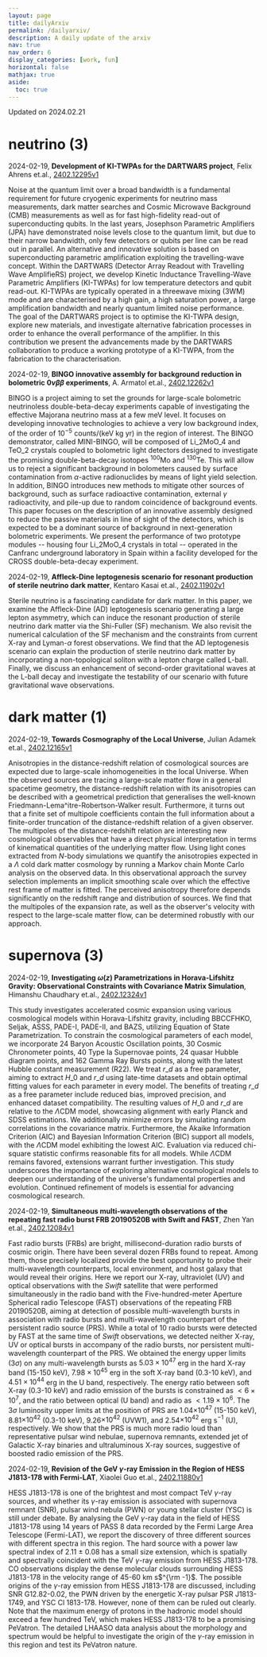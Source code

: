 ```yaml
---
layout: page
title: dailyArxiv
permalink: /dailyarxiv/
description: A daily update of the arxiv
nav: true
nav_order: 6
display_categories: [work, fun]
horizontal: false
mathjax: true
aside:
  toc: true
---
```


 Updated on 2024.02.21
# neutrino (3)

2024-02-19, **Development of KI-TWPAs for the DARTWARS project**, Felix Ahrens et.al., [2402.12295v1](http://arxiv.org/abs/2402.12295v1)

 Noise at the quantum limit over a broad bandwidth is a fundamental requirement for future cryogenic experiments for neutrino mass measurements, dark matter searches and Cosmic Microwave Background (CMB) measurements as well as for fast high-fidelity read-out of superconducting qubits. In the last years, Josephson Parametric Amplifiers (JPA) have demonstrated noise levels close to the quantum limit, but due to their narrow bandwidth, only few detectors or qubits per line can be read out in parallel. An alternative and innovative solution is based on superconducting parametric amplification exploiting the travelling-wave concept. Within the DARTWARS (Detector Array Readout with Travelling Wave AmplifieRS) project, we develop Kinetic Inductance Travelling-Wave Parametric Amplifiers (KI-TWPAs) for low temperature detectors and qubit read-out. KI-TWPAs are typically operated in a threewave mixing (3WM) mode and are characterised by a high gain, a high saturation power, a large amplification bandwidth and nearly quantum limited noise performance. The goal of the DARTWARS project is to optimise the KI-TWPA design, explore new materials, and investigate alternative fabrication processes in order to enhance the overall performance of the amplifier. In this contribution we present the advancements made by the DARTWARS collaboration to produce a working prototype of a KI-TWPA, from the fabrication to the characterisation.

2024-02-19, **BINGO innovative assembly for background reduction in bolometric $0νββ$ experiments**, A. Armatol et.al., [2402.12262v1](http://arxiv.org/abs/2402.12262v1)

 BINGO is a project aiming to set the grounds for large-scale bolometric neutrinoless double-beta-decay experiments capable of investigating the effective Majorana neutrino mass at a few meV level. It focuses on developing innovative technologies to achieve a very low background index, of the order of $10^{-5}$ counts/(keV kg yr) in the region of interest. The BINGO demonstrator, called MINI-BINGO, will be composed of Li$\_2$MoO$\_4$ and TeO$\_2$ crystals coupled to bolometric light detectors designed to investigate the promising double-beta-decay isotopes $^{100}$Mo and $^{130}$Te. This will allow us to reject a significant background in bolometers caused by surface contamination from $\alpha$-active radionuclides by means of light yield selection. In addition, BINGO introduces new methods to mitigate other sources of background, such as surface radioactive contamination, external $\gamma$ radioactivity, and pile-up due to random coincidence of background events. This paper focuses on the description of an innovative assembly designed to reduce the passive materials in line of sight of the detectors, which is expected to be a dominant source of background in next-generation bolometric experiments. We present the performance of two prototype modules -- housing four Li$\_2$MoO$\_4$ crystals in total -- operated in the Canfranc underground laboratory in Spain within a facility developed for the CROSS double-beta-decay experiment.

2024-02-19, **Affleck-Dine leptogenesis scenario for resonant production of sterile neutrino dark matter**, Kentaro Kasai et.al., [2402.11902v1](http://arxiv.org/abs/2402.11902v1)

 Sterile neutrino is a fascinating candidate for dark matter. In this paper, we examine the Affleck-Dine (AD) leptogenesis scenario generating a large lepton asymmetry, which can induce the resonant production of sterile neutrino dark matter via the Shi-Fuller (SF) mechanism. We also revisit the numerical calculation of the SF mechanism and the constraints from current X-ray and Lyman-$\alpha$ forest observations. We find that the AD leptogenesis scenario can explain the production of sterile neutrino dark matter by incorporating a non-topological soliton with a lepton charge called L-ball. Finally, we discuss an enhancement of second-order gravitational waves at the L-ball decay and investigate the testability of our scenario with future gravitational wave observations.

# dark matter (1)

2024-02-19, **Towards Cosmography of the Local Universe**, Julian Adamek et.al., [2402.12165v1](http://arxiv.org/abs/2402.12165v1)

 Anisotropies in the distance-redshift relation of cosmological sources are expected due to large-scale inhomogeneities in the local Universe. When the observed sources are tracing a large-scale matter flow in a general spacetime geometry, the distance-redshift relation with its anisotropies can be described with a geometrical prediction that generalises the well-known Friedmann-Lema\^itre-Robertson-Walker result. Furthermore, it turns out that a finite set of multipole coefficients contain the full information about a finite-order truncation of the distance-redshift relation of a given observer. The multipoles of the distance-redshift relation are interesting new cosmological observables that have a direct physical interpretation in terms of kinematical quantities of the underlying matter flow. Using light cones extracted from $N$-body simulations we quantify the anisotropies expected in a $\Lambda$ cold dark matter cosmology by running a Markov chain Monte Carlo analysis on the observed data. In this observational approach the survey selection implements an implicit smoothing scale over which the effective rest frame of matter is fitted. The perceived anisotropy therefore depends significantly on the redshift range and distribution of sources. We find that the multipoles of the expansion rate, as well as the observer's velocity with respect to the large-scale matter flow, can be determined robustly with our approach.

# supernova (3)

2024-02-19, **Investigating $ω(z)$ Parametrizations in Horava-Lifshitz Gravity: Observational Constraints with Covariance Matrix Simulation**, Himanshu Chaudhary et.al., [2402.12324v1](http://arxiv.org/abs/2402.12324v1)

 This study investigates accelerated cosmic expansion using various cosmological models within Horava-Lifshitz gravity, including BBCCFHKO, Seljak, ASSS, PADE-I, PADE-II, and BAZS, utilizing Equation of State Parametrization. To constrain the cosmological parameters of each model, we incorporate 24 Baryon Acoustic Oscillation points, 30 Cosmic Chronometer points, 40 Type Ia Supernovae points, 24 quasar Hubble diagram points, and 162 Gamma Ray Bursts points, along with the latest Hubble constant measurement (R22). We treat $r\_{d}$ as a free parameter, aiming to extract $H\_{0}$ and $r\_{d}$ using late-time datasets and obtain optimal fitting values for each parameter in every model. The benefits of treating $r\_{d}$ as a free parameter include reduced bias, improved precision, and enhanced dataset compatibility. The resulting values of $H\_{0}$ and $r\_{d}$ are relative to the $\Lambda$CDM model, showcasing alignment with early Planck and SDSS estimations. We additionally minimize errors by simulating random correlations in the covariance matrix. Furthermore, the Akaike Information Criterion (AIC) and Bayesian Information Criterion (BIC) support all models, with the $\Lambda$CDM model exhibiting the lowest AIC. Evaluation via reduced chi-square statistic confirms reasonable fits for all models. While $\Lambda$CDM remains favored, extensions warrant further investigation. This study underscores the importance of exploring alternative cosmological models to deepen our understanding of the universe's fundamental properties and evolution. Continued refinement of models is essential for advancing cosmological research.

2024-02-19, **Simultaneous multi-wavelength observations of the repeating fast radio burst FRB 20190520B with Swift and FAST**, Zhen Yan et.al., [2402.12084v1](http://arxiv.org/abs/2402.12084v1)

 Fast radio bursts (FRBs) are bright, millisecond-duration radio bursts of cosmic origin. There have been several dozen FRBs found to repeat. Among them, those precisely localized provide the best opportunity to probe their multi-wavelength counterparts, local environment, and host galaxy that would reveal their origins. Here we report our X-ray, ultraviolet (UV) and optical observations with the $Swift$ satellite that were performed simultaneously in the radio band with the Five-hundred-meter Aperture Spherical radio Telescope (FAST) observations of the repeating FRB 20190520B, aiming at detection of possible multi-wavelength bursts in association with radio bursts and multi-wavelength counterpart of the persistent radio source (PRS). While a total of 10 radio bursts were detected by FAST at the same time of $Swift$ observations, we detected neither X-ray, UV or optical bursts in accompany of the radio bursts, nor persistent multi-wavelength counterpart of the PRS. We obtained the energy upper limits ($3\sigma$) on any multi-wavelength bursts as $5.03 \times 10^{47}$ erg in the hard X-ray band (15-150 keV), $7.98 \times 10^{45}$ erg in the soft X-ray band (0.3-10 keV), and $4.51 \times 10^{44}$ erg in the U band, respectively. The energy ratio between soft X-ray (0.3-10 keV) and radio emission of the bursts is constrained as $<6\times10^{7}$, and the ratio between optical (U band) and radio as $<1.19\times10^{6}$. The 3$\sigma$ luminosity upper limits at the position of PRS are 1.04$\times10^{47}$ (15-150 keV), 8.81$\times10^{42}$ (0.3-10 keV), 9.26$\times10^{42}$ (UVW1), and 2.54$\times10^{42}$ erg s$^{-1}$ (U), respectively. We show that the PRS is much more radio loud than representative pulsar wind nebulae, supernova remnants, extended jet of Galactic X-ray binaries and ultraluminous X-ray sources, suggestive of boosted radio emission of the PRS.

2024-02-19, **Revision of the GeV $γ$-ray Emission in the Region of HESS J1813-178 with Fermi-LAT**, Xiaolei Guo et.al., [2402.11880v1](http://arxiv.org/abs/2402.11880v1)

 HESS J1813-178 is one of the brightest and most compact TeV $\gamma$-ray sources, and whether its $\gamma$-ray emission is associated with supernova remnant (SNR), pulsar wind nebula (PWN) or young stellar cluster (YSC) is still under debate. By analysing the GeV $\gamma$-ray data in the field of HESS J1813-178 using 14 years of PASS 8 data recorded by the Fermi Large Area Telescope (Fermi-LAT), we report the discovery of three different sources with different spectra in this region. The hard source with a power law spectral index of 2.11 $\pm$ 0.08 has a small size extension, which is spatially and spectrally coincident with the TeV $\gamma$-ray emission from HESS J1813-178. CO observations display the dense molecular clouds surrounding HESS J1813-178 in the velocity range of 45-60 km s$^{\rm -1}$. The possible origins of the $\gamma$-ray emission from HESS J1813-178 are discussed, including SNR G12.82-0.02, the PWN driven by the energetic X-ray pulsar PSR J1813-1749, and YSC Cl 1813-178. However, none of them can be ruled out clearly. Note that the maximum energy of protons in the hadronic model should exceed a few hundred TeV, which makes HESS J1813-178 to be a promising PeVatron. The detailed LHAASO data analysis about the morphology and spectrum would be helpful to investigate the origin of the $\gamma$-ray emission in this region and test its PeVatron nature.

